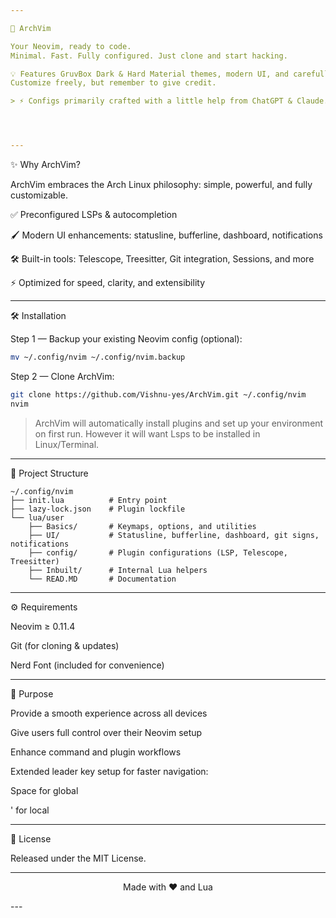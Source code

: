 ```yaml
---

🚀 ArchVim

Your Neovim, ready to code.
Minimal. Fast. Fully configured. Just clone and start hacking.

💡 Features GruvBox Dark & Hard Material themes, modern UI, and carefully curated plugins for productivity.
Customize freely, but remember to give credit.

> ⚡ Configs primarily crafted with a little help from ChatGPT & Claude.




---
```


✨ Why ArchVim?

ArchVim embraces the Arch Linux philosophy: simple, powerful, and fully customizable.

✅ Preconfigured LSPs & autocompletion

🖌 Modern UI enhancements: statusline, bufferline, dashboard, notifications

🛠 Built-in tools: Telescope, Treesitter, Git integration, Sessions, and more

⚡ Optimized for speed, clarity, and extensibility



---

🛠 Installation

Step 1 — Backup your existing Neovim config (optional):
```bash
mv ~/.config/nvim ~/.config/nvim.backup
```
Step 2 — Clone ArchVim:
```bash
git clone https://github.com/Vishnu-yes/ArchVim.git ~/.config/nvim
nvim
```
> ArchVim will automatically install plugins and set up your environment on first run.
> However it will want Lsps to be installed in Linux/Terminal.




---

📂 Project Structure
```
~/.config/nvim
├── init.lua          # Entry point
├── lazy-lock.json    # Plugin lockfile
└── lua/user
    ├── Basics/       # Keymaps, options, and utilities
    ├── UI/           # Statusline, bufferline, dashboard, git signs, notifications
    ├── config/       # Plugin configurations (LSP, Telescope, Treesitter)
    ├── Inbuilt/      # Internal Lua helpers
    └── READ.MD       # Documentation
```

---

⚙️ Requirements

Neovim ≥ 0.11.4

Git (for cloning & updates)

Nerd Font (included for convenience)



---

🎯 Purpose

Provide a smooth experience across all devices

Give users full control over their Neovim setup

Enhance command and plugin workflows

Extended leader key setup for faster navigation:

Space for global

' for local




---

📜 License

Released under the MIT License.


---

<p align="center">Made with ❤️ and Lua</p>
---
